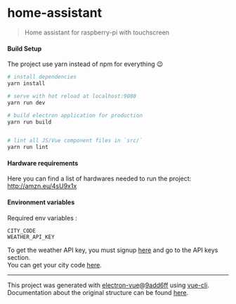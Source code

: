 # home-assistant

> Home assistant for raspberry-pi with touchscreen

#### Build Setup

The project use yarn instead of npm for everything :wink:

```bash
# install dependencies
yarn install

# serve with hot reload at localhost:9080
yarn run dev

# build electron application for production
yarn run build


# lint all JS/Vue component files in `src/`
yarn run lint
```

#### Hardware requirements

Here you can find a list of hardwares needed to run the project: http://amzn.eu/4sU9x1x

#### Environment variables

Required env variables :

```
CITY_CODE
WEATHER_API_KEY
```

To get the weather API key, you must signup [here](https://openweathermap.org) and go to the API keys section.  
You can get your city code [here](http://bulk.openweathermap.org/sample/city.list.json.gz).

---

This project was generated with [electron-vue](https://github.com/SimulatedGREG/electron-vue)@[9add6ff](https://github.com/SimulatedGREG/electron-vue/tree/9add6ff4d47eaf8fb9f04efd0aca7be4dc6fb69d) using [vue-cli](https://github.com/vuejs/vue-cli). Documentation about the original structure can be found [here](https://simulatedgreg.gitbooks.io/electron-vue/content/index.html).
